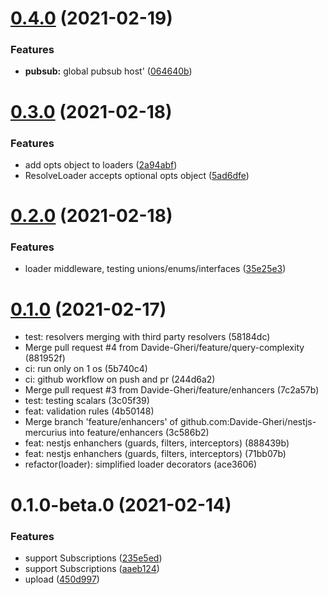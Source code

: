 # [0.4.0](https://github.com/Davide-Gheri/nestjs-mercurius/compare/0.3.0...0.4.0) (2021-02-19)


### Features

* **pubsub:** global pubsub host' ([064640b](https://github.com/Davide-Gheri/nestjs-mercurius/commit/064640b5c64a68c21456810864bfcf59d7c2e76c))

# [0.3.0](https://github.com/Davide-Gheri/nestjs-mercurius/compare/0.2.0...0.3.0) (2021-02-18)


### Features

* add opts object to loaders ([2a94abf](https://github.com/Davide-Gheri/nestjs-mercurius/commit/2a94abfd6bca0f0f6b16a96da0d19e3b09836c4f))
* ResolveLoader accepts optional opts object ([5ad6dfe](https://github.com/Davide-Gheri/nestjs-mercurius/commit/5ad6dfeb45b9213c1fbc041fe0be236d679ba32f))

# [0.2.0](https://github.com/Davide-Gheri/nestjs-mercurius/compare/0.1.0...0.2.0) (2021-02-18)


### Features

* loader middleware, testing unions/enums/interfaces ([35e25e3](https://github.com/Davide-Gheri/nestjs-mercurius/commit/35e25e384a8951a80816ada6f72ad0c3d323a56b))

# [0.1.0](https://github.com/Davide-Gheri/nestjs-mercurius/compare/0.1.0-beta.1...0.1.0) (2021-02-17)

* test: resolvers merging with third party resolvers (58184dc)
* Merge pull request #4 from Davide-Gheri/feature/query-complexity (881952f)
* ci: run only on 1 os (5b740c4)
* ci: github workflow on push and pr (244d6a2)
* Merge pull request #3 from Davide-Gheri/feature/enhancers (7c2a57b)
* test: testing scalars (3c05f39)
* feat: validation rules (4b50148)
* Merge branch 'feature/enhancers' of github.com:Davide-Gheri/nestjs-mercurius into feature/enhancers (3c586b2)
* feat: nestjs enhanchers (guards, filters, interceptors) (888439b)
* feat: nestjs enhanchers (guards, filters, interceptors) (71bb07b)
* refactor(loader): simplified loader decorators (ace3606)

# 0.1.0-beta.0 (2021-02-14)


### Features

* support Subscriptions ([235e5ed](https://github.com/Davide-Gheri/nestjs-mercurius/commit/235e5ed6bd0ea78082a742bcc5bda07a83c126ed))
* support Subscriptions ([aaeb124](https://github.com/Davide-Gheri/nestjs-mercurius/commit/aaeb12494e1012ed2b143e90b0c6a0fc7922f3d6))
* upload ([450d997](https://github.com/Davide-Gheri/nestjs-mercurius/commit/450d99798a3f663dbd7a9a1d4651e7652595722c))

